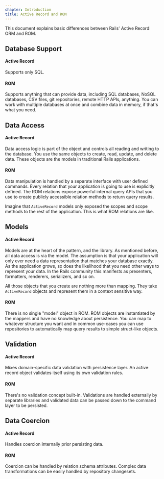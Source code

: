 ```yaml
---
chapter: Introduction
title: Active Record and ROM
---
```


This document explains basic differences between Rails' Active Record ORM and ROM.

## Database Support

#### Active Record

Supports only SQL.

#### ROM

Supports anything that can provide data, including SQL databases, NoSQL
databases, CSV files, git repositories, remote HTTP APIs, anything. You can work
with multiple databases at once and combine data in memory, if that's what you
need.

## Data Access

#### Active Record

Data access logic is part of the object and controls all reading and writing to
the database. You use the same objects to create, read, update, and delete data.
These objects are the models in traditional Rails applications.

#### ROM

Data manipulation is handled by a separate interface with user defined commands.
Every relation that your application is going to use is explicitly defined. The
ROM relations expose powerful internal query APIs that you use to create
publicly accessible relation methods to return query results.

Imagine that `ActiveRecord` models only exposed the scopes and scope methods to
the rest of the application. This is what ROM relations are like.

## Models

#### Active Record

Models are at the heart of the pattern, and the library. As mentioned before,
all data access is via the model. The assumption is that your application will
only ever need a data representation that matches your database exactly. As the
application grows, so does the likelihood that you need other ways to represent
your data. In the Rails community this manifests as presenters, formatters,
renderers, serializers, and so on.

All those objects that you create are nothing more than mapping. They take
`ActiveRecord` objects and represent them in a context sensitive way.

#### ROM

There is no single "model" object in ROM. ROM objects are instantiated by
the mappers and have no knowledge about persistence. You can map to whatever
structure you want and in common use-cases you can use repositories to
automatically map query results to simple struct-like objects.

## Validation

#### Active Record

Mixes domain-specific data validation with persistence layer. An active record
object validates itself using its own validation rules.

#### ROM

There's no validation concept built-in. Validations are handled externally by
separate libraries and validated data can be passed down to the command layer to
be persisted.

## Data Coercion

#### Active Record

Handles coercion internally prior persisting data.

#### ROM

Coercion can be handled by relation schema attributes. Complex data transformations
can be easily handled by repository changesets.
